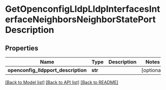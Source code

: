# GetOpenconfigLldpLldpInterfacesInterfaceNeighborsNeighborStatePortDescription

## Properties
Name | Type | Description | Notes
------------ | ------------- | ------------- | -------------
**openconfig_lldpport_description** | **str** |  | [optional] 

[[Back to Model list]](../README.md#documentation-for-models) [[Back to API list]](../README.md#documentation-for-api-endpoints) [[Back to README]](../README.md)


